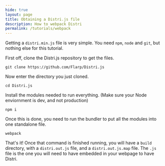 ```yaml
---
hide: true
layout: page
title: Obtaining a Distri.js file
description: How to webpack Distri
permalink: /tutorials/webpack
---
```


Getting a `distri.min.js` file is very simple. You need `npm`, `node` and `git`, but nothing else for this tutorial.

First off, clone the Distri.js repository to get the files.

`git clone https://github.com/Flarp/Distri.js`

Now enter the directory you just cloned.

`cd Distri.js`

Install the modules needed to run everything. (Make sure your Node enviornment is dev, and not production)

`npm i`

Once this is done, you need to run the bundler to put all the modules into one standalone file.

`webpack`

That's it! Once that command is finished running, you will have a `build` directory, with a `distri.out.js` file, and a `distri.out.js.map` file. The `.js` file is the one you will need to have embedded in your webpage to have Distri.